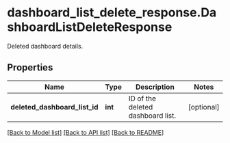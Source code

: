 # dashboard_list_delete_response.DashboardListDeleteResponse

Deleted dashboard details.
## Properties
Name | Type | Description | Notes
------------ | ------------- | ------------- | -------------
**deleted_dashboard_list_id** | **int** | ID of the deleted dashboard list. | [optional] 

[[Back to Model list]](../README.md#documentation-for-models) [[Back to API list]](../README.md#documentation-for-api-endpoints) [[Back to README]](../README.md)


